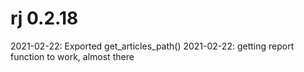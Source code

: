 # rj 0.2.18

2021-02-22: Exported get_articles_path()
2021-02-22: getting report function to work, almost there
